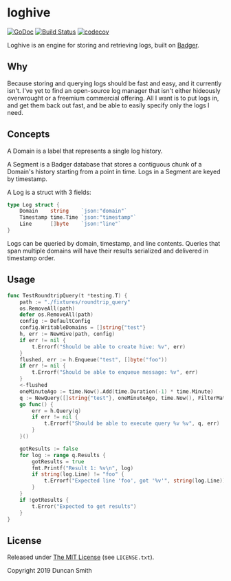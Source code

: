 # loghive

[![GoDoc](https://godoc.org/github.com/notduncansmith/loghive?status.svg)](https://godoc.org/github.com/notduncansmith/loghive) [![Build Status](https://travis-ci.com/notduncansmith/loghive.svg?branch=master)](https://travis-ci.com/notduncansmith/loghive) [![codecov](https://codecov.io/gh/notduncansmith/loghive/branch/master/graph/badge.svg)](https://codecov.io/gh/notduncansmith/loghive)

Loghive is an engine for storing and retrieving logs, built on [Badger](https://github.com/dgraph-io/badger).

## Why

Because storing and querying logs should be fast and easy, and it currently isn't. I've yet to find an open-source log manager that isn't either hideously overwrought or a freemium commercial offering. All I want is to put logs in, and get them back out fast, and be able to easily specify only the logs I need.

## Concepts

A Domain is a label that represents a single log history.

A Segment is a Badger database that stores a contiguous chunk of a Domain's history starting from a point in time. Logs in a Segment are keyed by timestamp.

A Log is a struct with 3 fields:

```go
type Log struct {
	Domain    string    `json:"domain"`
	Timestamp time.Time `json:"timestamp"`
	Line      []byte    `json:"line"`
}
```

Logs can be queried by domain, timestamp, and line contents. Queries that span multiple domains will have their results serialized and delivered in timestamp order.

## Usage

```go
func TestRoundtripQuery(t *testing.T) {
	path := "./fixtures/roundtrip_query"
	os.RemoveAll(path)
	defer os.RemoveAll(path)
	config := DefaultConfig
	config.WritableDomains = []string{"test"}
	h, err := NewHive(path, config)
	if err != nil {
		t.Errorf("Should be able to create hive: %v", err)
	}
	flushed, err := h.Enqueue("test", []byte("foo"))
	if err != nil {
		t.Errorf("Should be able to enqueue message: %v", err)
	}
	<-flushed
	oneMinuteAgo := time.Now().Add(time.Duration(-1) * time.Minute)
	q := NewQuery([]string{"test"}, oneMinuteAgo, time.Now(), FilterMatchAll())
	go func() {
		err = h.Query(q)
		if err != nil {
			t.Errorf("Should be able to execute query %v %v", q, err)
		}
	}()

	gotResults := false
	for log := range q.Results {
		gotResults = true
		fmt.Printf("Result 1: %v\n", log)
		if string(log.Line) != "foo" {
			t.Errorf("Expected line 'foo', got '%v'", string(log.Line))
		}
	}
	if !gotResults {
		t.Error("Expected to get results")
	}
}
```

## License

Released under [The MIT License](https://opensource.org/licenses/MIT) (see `LICENSE.txt`).

Copyright 2019 Duncan Smith